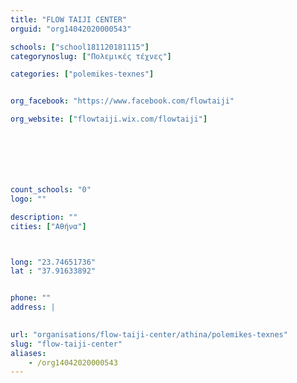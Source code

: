 ```yaml
---
title: "FLOW TAIJI CENTER"
orguid: "org14042020000543"

schools: ["school181120181115"]
categorynoslug: ["Πολεμικές τέχνες"]

categories: ["polemikes-texnes"]


org_facebook: "https://www.facebook.com/flowtaiji"

org_website: ["flowtaiji.wix.com/flowtaiji"]







count_schools: "0"
logo: ""

description: ""
cities: ["Αθήνα"]



long: "23.74651736"
lat : "37.91633892"


phone: ""
address: |
    

url: "organisations/flow-taiji-center/athina/polemikes-texnes"
slug: "flow-taiji-center"
aliases:
    - /org14042020000543
---
```



